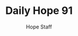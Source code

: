 ---
image: /assets/img/daily-hope-default-artwork.png
title: Daily Hope 91
number: 91
categories:
  - Daily Hope
author: Hope Staff
notes: Daily Hope 91
embed: >-
  EMBED_GOES_HERE
---